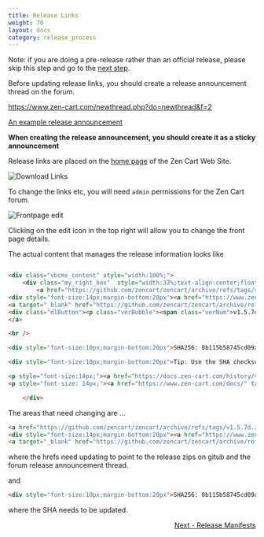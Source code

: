 ```yaml
---
title: Release Links
weight: 70
layout: docs
category: release_process
---
```


Note: if you are doing a pre-release rather than an official release, please skip this step and go to the [next step](#next). 

Before updating release links, you should create a release announcement thread on the forum.

https://www.zen-cart.com/newthread.php?do=newthread&f=2

[An example release announcement](https://www.zen-cart.com/showthread.php?228675-Zen-Cart-v1-5-7d-released!)

**When creating the release announcement, you should create it as a sticky announcement**

Release links are placed on the [home page](https://www.zen-cart.com) of the Zen Cart Web Site.

![ Download Links](/images/download_links.png)

To change the links etc, you will need `admin` permissions for the Zen Cart forum.

![ Frontpage edit](/images/frontpage_edit.png)

Clicking on the edit icon in the top right will allow you to change the front page details.

The actual content that manages the release information looks like 

```html

<div class="vbcms_content" style="width:100%;">
    <div class="my_right_box"  style="width:33%;text-align:center;float:right;">
        <a href="https://github.com/zencart/zencart/archive/refs/tags/v1.5.7d.zip" target="_blank"><img src="/images/styles/zencart/style/ZC-in-the-box.jpg"></a>
<div style="font-size:14px;margin-bottom:20px"><a href="https://www.zen-cart.com/showthread.php?228675-Zen-Cart-v1-5-7d-released!!">v1.5.7d Release Announcement</a></div>
<a target="_blank" href="https://github.com/zencart/zencart/archive/refs/tags/v1.5.7d.zip" style="display:block">
<div class="dlButton"><p class="verBubble"><span class="verNum">v1.5.7d</span></p> Download Zip File</div>
</a>

<br />

<div style="font-size:10px;margin-bottom:20px">SHA256: 0b115b58745cd09a0e4ae2795df437f051552d453ff9d0d9f333d96685836294</div>

<div style="font-size:10px;margin-bottom:20px">Tip: Use the SHA checksum shown to <a href="https://docs.zen-cart.com/user/installing/validate_sha/" target="_blank">verify file integrity</a></div>

<p style="font-size:14px;"><a href="https://docs.zen-cart.com/history/v15x/" target="_blank">Click here to download older versions</a></p>
<p style="font-size: 14px;"><a href="https://www.zen-cart.com/docs/" target="_blank">Implementation Guide</a></p>

    </div>
```

The areas that need changing are ...

```html
<a href="https://github.com/zencart/zencart/archive/refs/tags/v1.5.7d.zip" target="_blank"><img src="/images/styles/zencart/style/ZC-in-the-box.jpg"></a>
<div style="font-size:14px;margin-bottom:20px"><a href="https://www.zen-cart.com/showthread.php?228675-Zen-Cart-v1-5-7d-released!!">v1.5.7d Release Announcement</a></div>
<a target="_blank" href="https://github.com/zencart/zencart/archive/refs/tags/v1.5.7d.zip" style="display:block">
```

where the hrefs need updating to point to the release zips on gitub and the forum release announcement thread.

and 

```html
<div style="font-size:10px;margin-bottom:20px">SHA256: 0b115b58745cd09a0e4ae2795df437f051552d453ff9d0d9f333d96685836294</div>
```

where the SHA needs to be updated.


<div style="text-align:right;" id="next">
   <a class="btn btn-lg btn-primary mr-3 mb-4" href="/dev/release_process/manifest/">
        Next - Release Manifests<i class="fas fa-arrow-alt-circle-right ml-2"></i>
   </a>
</div>
